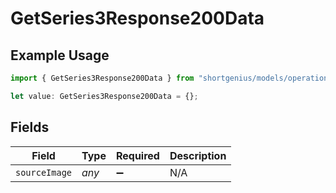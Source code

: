 # GetSeries3Response200Data

## Example Usage

```typescript
import { GetSeries3Response200Data } from "shortgenius/models/operations";

let value: GetSeries3Response200Data = {};
```

## Fields

| Field              | Type               | Required           | Description        |
| ------------------ | ------------------ | ------------------ | ------------------ |
| `sourceImage`      | *any*              | :heavy_minus_sign: | N/A                |